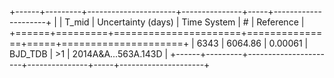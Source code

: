 +------+---------+----------------------+---------------+-----+---------------------+
|      |   T_mid |   Uncertainty (days) | Time System   | #   | Reference           |
+======+=========+======================+===============+=====+=====================+
| 6343 | 6064.86 |              0.00061 | BJD_TDB       | >1  | 2014A&A...563A.143D |
+------+---------+----------------------+---------------+-----+---------------------+